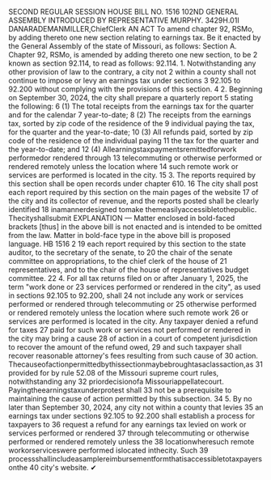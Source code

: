 SECOND REGULAR SESSION
HOUSE BILL NO. 1516
102ND GENERAL ASSEMBLY
INTRODUCED BY REPRESENTATIVE MURPHY.
3429H.01I DANARADEMANMILLER,ChiefClerk
AN ACT
To amend chapter 92, RSMo, by adding thereto one new section relating to earnings tax.
Be it enacted by the General Assembly of the state of Missouri, as follows:
Section A. Chapter 92, RSMo, is amended by adding thereto one new section, to be
2 known as section 92.114, to read as follows:
92.114. 1. Notwithstanding any other provision of law to the contrary, a city not
2 within a county shall not continue to impose or levy an earnings tax under sections
3 92.105 to 92.200 without complying with the provisions of this section.
4 2. Beginning on September 30, 2024, the city shall prepare a quarterly report
5 stating the following:
6 (1) The total receipts from the earnings tax for the quarter and for the calendar
7 year-to-date;
8 (2) The receipts from the earnings tax, sorted by zip code of the residence of the
9 individual paying the tax, for the quarter and the year-to-date;
10 (3) All refunds paid, sorted by zip code of the residence of the individual paying
11 the tax for the quarter and the year-to-date; and
12 (4) Allearningstaxpaymentsremittedforwork performedor rendered through
13 telecommuting or otherwise performed or rendered remotely unless the location where
14 such remote work or services are performed is located in the city.
15 3. The reports required by this section shall be open records under chapter 610.
16 The city shall post each report required by this section on the main pages of the website
17 of the city and its collector of revenue, and the reports posted shall be clearly identified
18 inamannerdesigned tomake themeasilyaccessibletothepublic. Thecityshallsubmit
EXPLANATION — Matter enclosed in bold-faced brackets [thus] in the above bill is not enacted and is
intended to be omitted from the law. Matter in bold-face type in the above bill is proposed language.
HB 1516 2
19 each report required by this section to the state auditor, to the secretary of the senate, to
20 the chair of the senate committee on appropriations, to the chief clerk of the house of
21 representatives, and to the chair of the house of representatives budget committee.
22 4. For all tax returns filed on or after January 1, 2025, the term "work done or
23 services performed or rendered in the city", as used in sections 92.105 to 92.200, shall
24 not include any work or services performed or rendered through telecommuting or
25 otherwise performed or rendered remotely unless the location where such remote work
26 or services are performed is located in the city. Any taxpayer denied a refund for taxes
27 paid for such work or services not performed or rendered in the city may bring a cause
28 of action in a court of competent jurisdiction to recover the amount of the refund owed,
29 and such taxpayer shall recover reasonable attorney's fees resulting from such cause of
30 action. Thecauseofactionpermittedbythissectionmaybebroughtasaclassaction,as
31 provided for by rule 52.08 of the Missouri supreme court rules, notwithstanding any
32 priordecisionofa Missouriappellatecourt. Payingtheearningstaxunderprotest shall
33 not be a prerequisite to maintaining the cause of action permitted by this subsection.
34 5. By no later than September 30, 2024, any city not within a county that levies
35 an earnings tax under sections 92.105 to 92.200 shall establish a process for taxpayers to
36 request a refund for any earnings tax levied on work or services performed or rendered
37 through telecommuting or otherwise performed or rendered remotely unless the
38 locationwheresuch remote workorserviceswere performed islocated inthecity. Such
39 processshallincludeasamplereimbursementformthatisaccessibletotaxpayersonthe
40 city's website.
✔